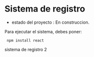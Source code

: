 <h1> Sistema de registro </h1>

- estado del proyecto : En construccion.

Para ejecutar el sistema, debes poner:

`` npm install react``

sistema de registro 2
